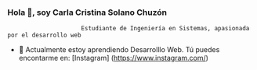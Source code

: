 ###                                      Hola 👋, soy Carla Cristina Solano Chuzón

                         Estudiante de Ingeniería en Sistemas, apasionada por el desarrollo web

- 🌱 Actualmente estoy aprendiendo Desarrolllo Web.
Tú puedes encontarme en:
[Instagram] (https://www.instagram.com/)
